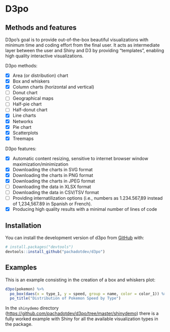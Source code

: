 
<!-- README.md is generated from README.Rmd. Please edit that file -->

# D3po

<!-- badges: start -->
<!-- badges: end -->

## Methods and features

D3po’s goal is to provide out-of-the-box beautiful visualizations with
minimum time and coding effort from the final user. It acts as
intermediate layer between the user and Shiny and D3 by providing
“templates”, enabling high quality interactive visualizations.

D3po methods:

- [x] Area (or distribution) chart
- [x] Box and whiskers
- [x] Column charts (horizontal and vertical)
- [ ] Donut chart
- [ ] Geographical maps
- [ ] Half-pie chart
- [ ] Half-donut chart
- [x] Line charts
- [x] Networks
- [x] Pie chart
- [x] Scatterplots
- [x] Treemaps

D3po features:

- [x] Automatic content resizing, sensitive to internet browser window
  maximization/minimization
- [x] Downloading the charts in SVG format
- [x] Downloading the charts in PNG format
- [x] Downloading the charts in JPEG format
- [ ] Downloading the data in XLSX format
- [ ] Downloading the data in CSV/TSV format
- [ ] Providing internatilization options (i.e., numbers as 1.234.567,89
  instead of 1,234,567.89 in Spanish or French).
- [x] Producing high quality results with a minimal number of lines of
  code

## Installation

You can install the development version of d3po from
[GitHub](https://github.com/) with:

``` r
# install.packages("devtools")
devtools::install_github("pachadotdev/d3po")
```

## Examples

This is an example consisting in the creation of a box and whiskers
plot:

``` r
d3po(pokemon) %>%
  po_box(daes(x = type_1, y = speed, group = name, color = color_1)) %>%
  po_title("Distribution of Pokemon Speed by Type")
```

In the `shinydemo` directory
(<https://github.com/pachadotdev/d3po/tree/master/shinydemo>) there is a
fully worked example with Shiny for all the available visualization
types in the package.
